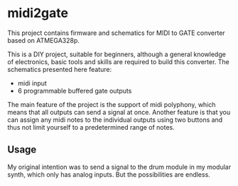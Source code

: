 # midi2gate
This project contains firmware and schematics for MIDI to GATE converter based on ATMEGA328p.

This is a DIY project, suitable for beginners, although a general knowledge of electronics, basic tools and skills are required to build this converter. The schematics presented here feature:

- midi input
- 6 programmable buffered gate outputs

The main feature of the project is the support of midi polyphony, which means that all outputs can send a signal at once. Another feature is that you can assign any midi notes to the individual outputs using two buttons and thus not limit yourself to a predetermined range of notes.

## Usage
My original intention was to send a signal to the drum module in my modular synth, which only has analog inputs. But the possibilities are endless.
